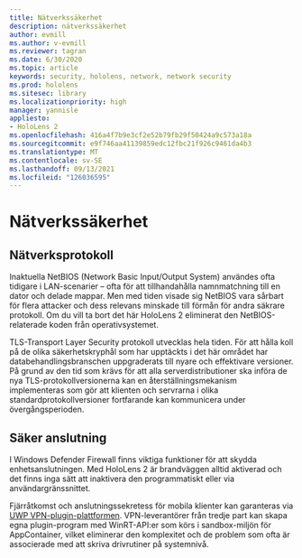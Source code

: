 ```yaml
---
title: Nätverkssäkerhet
description: nätverkssäkerhet
author: evmill
ms.author: v-evmill
ms.reviewer: tagran
ms.date: 6/30/2020
ms.topic: article
keywords: security, hololens, network, network security
ms.prod: hololens
ms.sitesec: library
ms.localizationpriority: high
manager: yannisle
appliesto:
- HoloLens 2
ms.openlocfilehash: 416a4f7b9e3cf2e52b79fb29f50424a9c573a18a
ms.sourcegitcommit: e9f746aa41139859edc12fbc21f926c9461da4b3
ms.translationtype: MT
ms.contentlocale: sv-SE
ms.lasthandoff: 09/13/2021
ms.locfileid: "126036595"
---
```

# <a name="network-security"></a>Nätverkssäkerhet

## <a name="network-protocols"></a>Nätverksprotokoll

Inaktuella NetBIOS (Network Basic Input/Output System) användes ofta tidigare i LAN-scenarier – ofta för att tillhandahålla namnmatchning till en dator och delade mappar. Men med tiden visade sig NetBIOS vara sårbart för flera attacker och dess relevans minskade till förmån för andra säkrare protokoll. Om du vill ta bort det här HoloLens 2 eliminerat den NetBIOS-relaterade koden från operativsystemet.

TLS-Transport Layer Security protokoll utvecklas hela tiden. För att hålla koll på de olika säkerhetskryphål som har upptäckts i det här området har databehandlingsbranschen uppgraderats till nyare och effektivare versioner. På grund av den tid som krävs för att alla serverdistributioner ska införa de nya TLS-protokollversionerna kan en återställningsmekanism implementeras som gör att klienten och servrarna i olika standardprotokollversioner fortfarande kan kommunicera under övergångsperioden.

## <a name="secure-connectivity"></a>Säker anslutning 

I Windows Defender Firewall finns viktiga funktioner för att skydda enhetsanslutningen. Med HoloLens 2 är brandväggen alltid aktiverad och det finns inga sätt att inaktivera den programmatiskt eller via användargränssnittet.

Fjärråtkomst och anslutningssekretess för mobila klienter kan garanteras via [UWP VPN-plugin-plattformen](/uwp/api/Windows.Networking.Vpn?view=winrt-19041). VPN-leverantörer från tredje part kan skapa egna plugin-program med WinRT-API:er som körs i sandbox-miljön för AppContainer, vilket eliminerar den komplexitet och de problem som ofta är associerade med att skriva drivrutiner på systemnivå.
